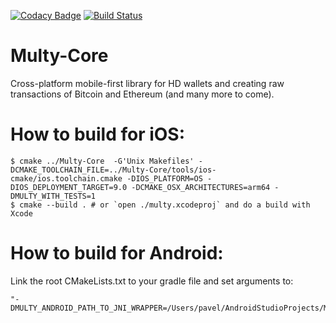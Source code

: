 [![Codacy Badge](https://api.codacy.com/project/badge/Grade/fbf217af3b54404b9af75e59240bb049)](https://app.codacy.com/app/Enmk/Multy-Core?utm_source=github.com&utm_medium=referral&utm_content=Appscrunch/Multy-Core&utm_campaign=badger)
[![Build Status](https://travis-ci.org/Appscrunch/Multy-Core.svg?branch=master)](https://travis-ci.org/Appscrunch/Multy-Core)

# Multy-Core
Cross-platform mobile-first library for HD wallets and creating raw transactions of Bitcoin and Ethereum (and many more to come).

# How to build for iOS:
```
$ cmake ../Multy-Core  -G'Unix Makefiles' -DCMAKE_TOOLCHAIN_FILE=../Multy-Core/tools/ios-cmake/ios.toolchain.cmake -DIOS_PLATFORM=OS -DIOS_DEPLOYMENT_TARGET=9.0 -DCMAKE_OSX_ARCHITECTURES=arm64 -DMULTY_WITH_TESTS=1
$ cmake --build . # or `open ./multy.xcodeproj` and do a build with Xcode
```

# How to build for Android:
Link the root CMakeLists.txt to your gradle file and set arguments to:
```
"-DMULTY_ANDROID_PATH_TO_JNI_WRAPPER=/Users/pavel/AndroidStudioProjects/Multi/app/src/main/cpp/scratch.cpp"
```
